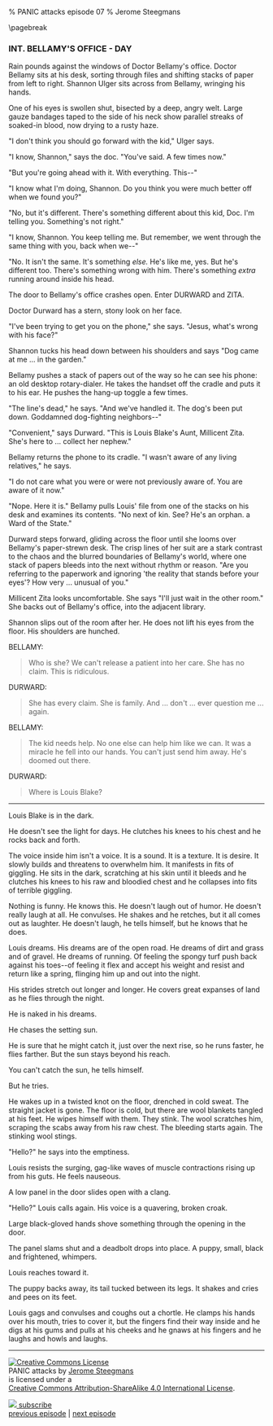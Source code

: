 % PANIC attacks episode 07
% Jerome Steegmans


\pagebreak

### INT. BELLAMY'S OFFICE - DAY

Rain pounds against the windows of Doctor Bellamy's office. Doctor Bellamy
sits at his desk, sorting through files and shifting stacks of paper from
left to right.  Shannon Ulger sits across from Bellamy, wringing his hands.

One of his eyes is swollen shut, bisected by a deep, angry welt. Large gauze
bandages taped to the side of his neck show parallel streaks of soaked-in
blood, now drying to a rusty haze.

"I don't think you should go forward with the kid," Ulger says.

<!-- more -->

"I know, Shannon," says the doc. "You've said. A few times now."

"But you're going ahead with it. With everything. This--"

"I know what I'm doing, Shannon. Do you think you were much better off when
we found you?"

"No, but it's different. There's something different about this kid, Doc. I'm telling you. Something's not right."

"I know, Shannon. You keep telling me. But remember, we went through the same thing with you, back when we--"

"No. It isn't the same. It's something *else.* He's like me, yes. But he's
different too. There's something wrong with him. There's something *extra* running around inside his head.

The door to Bellamy's office crashes open. Enter DURWARD and ZITA.

Doctor Durward has a stern, stony look on her face. 

"I've been trying to get you on the phone," she says. "Jesus, what's wrong
with his face?"

Shannon tucks his head down between his shoulders and says "Dog came at me
... in the garden." 

Bellamy pushes a stack of papers out of the way so he can see his phone: an old desktop rotary-dialer. He takes the handset off the cradle and puts it to his ear. He pushes the hang-up toggle a few times.

"The line's dead," he says. "And we've handled it. The dog's been put down.
Goddamned dog-fighting neighbors--" 

"Convenient," says Durward. "This is Louis Blake's Aunt, Millicent Zita. She's here to ... collect her nephew."

Bellamy returns the phone to its cradle. "I wasn't aware of any living relatives," he says. 

"I do not care what you were or were not previously aware of. You are aware of it now."

"Nope. Here it is." Bellamy pulls Louis' file from one of the stacks on his desk and examines its contents. "No next of kin. See? He's an orphan. a Ward of the State."

Durward steps forward, gliding across the floor until she looms over Bellamy's paper-strewn desk. The crisp lines of her suit are a stark contrast to the chaos and the blurred boundaries of Bellamy's world, where one stack of papers bleeds into the next without rhythm or reason. "Are you referring to the paperwork and ignoring 'the reality that stands before your eyes'? How very ... unusual of you." 

Millicent Zita looks uncomfortable. She says "I'll just wait in the other room." She backs out of Bellamy's office, into the adjacent library.

Shannon slips out of the room after her. He does not lift his eyes from the floor. His shoulders are hunched.

BELLAMY:

> Who is she? We can't release a patient into her care. She has no claim. This is ridiculous.

DURWARD:

> She has every claim. She is family. And ... don't ... ever question me ... again.

BELLAMY:

> The kid needs help. No one else can help him like we can. It was a miracle he fell into our hands. You can't just send him away. He's doomed out there. 

DURWARD:

> Where is Louis Blake?  

---

Louis Blake is in the dark. 

He doesn't see the light for days. He clutches his knees to his chest and he rocks back and forth. 

The voice inside him isn't a voice. It is a sound. It is a texture. It is desire. It slowly builds and threatens to overwhelm him. It manifests in fits of giggling. He sits in the dark, scratching at his skin until it bleeds and he clutches his knees to his raw and bloodied chest and he collapses into fits of terrible giggling.

Nothing is funny. He knows this. He doesn't laugh out of humor. He doesn't
really laugh at all. He convulses. He shakes and he retches, but it all comes out as laughter. He doesn't laugh, he tells himself, but he knows that he does.

Louis dreams. His dreams are of the open road. He dreams of dirt and grass and of gravel. He dreams of running. Of feeling the spongy turf push back against his toes--of feeling it flex and accept his weight and resist and return like a spring, flinging him up and out into the night.  

His strides stretch out longer and longer. He covers great expanses of land as he flies through the night. 

He is naked in his dreams. 

He chases the setting sun. 

He is sure that he might catch it, just over the next rise, so he runs faster, he flies farther. But the sun stays beyond his reach.

You can't catch the sun, he tells himself.

But he tries.

He wakes up in a twisted knot on the floor, drenched in cold sweat. The
straight jacket is gone. The floor is cold, but there are wool blankets tangled at his feet. He wipes himself with them. They stink. The wool scratches him, scraping the scabs away from his raw chest. The bleeding starts again. The stinking wool stings.

"Hello?" he says into the emptiness.

Louis resists the surging, gag-like waves of muscle contractions rising up
from his guts. He feels nauseous.

A low panel in the door slides open with a clang. 

"Hello?" Louis calls again. His voice is a quavering, broken croak.

Large black-gloved hands shove something through the opening in the door. 

The panel slams shut and a deadbolt drops into place. A puppy, small,
black and frightened, whimpers.

Louis reaches toward it.

The puppy backs away, its tail tucked between its legs. It shakes
and cries and pees on its feet.

Louis gags and convulses and coughs out a chortle. He clamps his hands over
his mouth, tries to cover it, but the fingers find their way inside and he
digs at his gums and pulls at his cheeks and he gnaws at his fingers and he
laughs and howls and laughs.
           
<!-- ### Next time in PANIC attacks -->


<!-- Shannon appears as a Lapdog to the management. "Don't put Louis through the tests," he says.  "Something terrible will happen. -->

<!-- As the moon rises, Durward locks a stray dog in the cell with Louis. -->

<!-- The voices in Louis' head: "Look away. You aren't ready for this." -->

<!-- PLOT: Louis has a showdown with Shannon Ulger --> 

<!-- PLOT: Louis and Shannon go out of their heads.  Like two territorial creatures forced into a too-small cage --> 

<!-- PLOT: They fight.  Break things.  Louis smashes through a window and disappears out into the night -->


<hr />
<div class="center">

<p><a rel="license" href="http://creativecommons.org/licenses/by-sa/4.0/"><img alt="Creative Commons License" style="border-width:0" src="https://i.creativecommons.org/l/by-sa/4.0/80x15.png" /></a>
</br>
<span xmlns:dct="http://purl.org/dc/terms/" property="dct:title">PANIC attacks</span> by <a xmlns:cc="http://creativecommons.org/ns#" href="http://www.caligopress.com/search/label/panic" property="cc:attributionName" rel="cc:attributionURL">Jerome Steegmans</a>
</br>
is licensed under a 
</br>
<a rel="license" href="http://creativecommons.org/licenses/by-sa/4.0/">Creative Commons Attribution-ShareAlike 4.0 International License</a>.
</p>

<p>
<a href="http://feeds.feedburner.com/caligopress/PANIC" target="_blank"><img src="https://googledrive.com/host/0B8EQKh2UPI-YbUlWNmNtbkVXaU0/graphics/feed-icon-16x16-gray.gif"> subscribe</a>
<br />
<a href="http://www.caligopress.com/2014/10/panic-attacks-episode-06.html">previous episode</a> | <a href="http://www.caligopress.com/2015/01/panic-attacks-episode-08.html">next episode </a>
</p>
</div>
